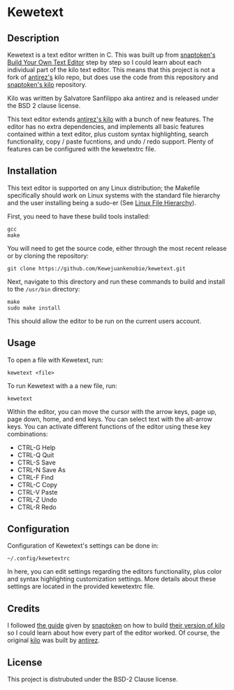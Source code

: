 # Kewetext

## Description
Kewetext is a text editor written in C. This was built up from
[snaptoken's](https://github.com/snaptoken) 
[Build Your Own Text Editor](https://viewsourcecode.org/snaptoken/kilo/)
step by step so I could learn about each individual part of the
kilo text editor. This means that this project is not a fork
of [antirez's](https://github.com/antirez) kilo repo, but does use the
code from this repository and [snaptoken's kilo](https://github.com/snaptoken/kilo-src)
repository.

Kilo was written by Salvatore Sanfilippo aka antirez and is released 
under the BSD 2 clause license.

This text editor extends [antirez's kilo](https://github.com/antirez/kilo)
with a bunch of new features. The editor has no extra dependencies,
and implements all basic features contained within a text editor,
plus custom syntax highlighting, search functionality, copy / paste fucntions,
and undo / redo support. Plenty of features can be configured with the
kewetextrc file.

## Installation

This text editor is supported on any Linux distribution; the Makefile
specifically should work on Linux systems with the standard file hierarchy
and the user installing being a sudo-er 
(See [Linux File Hierarchy](https://refspecs.linuxfoundation.org/FHS_3.0/fhs/index.html)).

First, you need to have these build tools installed:
```text
gcc
make
```

You will need to get the source code, either through the
most recent release or by cloning the repository:

```shell
git clone https://github.com/Kewejuankenobie/kewetext.git
```
Next, navigate to this directory and run these commands to build and install to the 
`/usr/bin` directory:

```shell
make
sudo make install
```

This should allow the editor to be run on the current users account.

## Usage

To open a file with Kewetext, run:
```shell
kewetext <file>
```
To run Kewetext with a a new file, run:
```shell
kewetext
```

Within the editor, you can move the cursor with the arrow keys,
page up, page down, home, and end keys.
You can select text with the alt-arrow keys.
You can activate different functions of the editor using these key
combinations:

* CTRL-G Help
* CTRL-Q Quit
* CTRL-S Save
* CTRL-N Save As
* CTRL-F Find
* CTRL-C Copy
* CTRL-V Paste
* CTRL-Z Undo
* CTRL-R Redo

## Configuration

Configuration of Kewetext's settings can be done in:
```text
~/.config/kewetextrc
```

In here, you can edit settings regarding the editors functionality, 
plus color and syntax highlighting customization settings. More details
about these settings are located in the provided kewetextrc file.

## Credits

I followed [the guide](https://viewsourcecode.org/snaptoken/kilo/) 
given by [snaptoken](https://github.com/snaptoken) on
how to build [their version of kilo](https://github.com/snaptoken/kilo-src)
so I could learn about how every part of the editor worked. Of course,
the original [kilo](https://github.com/antirez/kilo) was built by
[antirez](https://github.com/antirez). 

## License

This project is distrubuted under the BSD-2 Clause license.